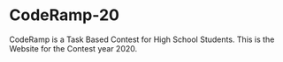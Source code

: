 # CodeRamp-20

CodeRamp is a Task Based Contest for High School Students. This is the Website for the Contest year 2020.
